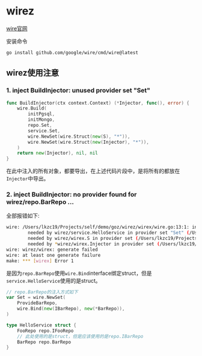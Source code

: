 # wirez

[wire官网](https://github.com/google/wire)

安装命令

```bash
go install github.com/google/wire/cmd/wire@latest
```

## wirez使用注意

### 1. inject BuildInjector: unused provider set "Set"

```go
func BuildInjector(ctx context.Context) (*Injector, func(), error) {
	wire.Build(
		initPgsql,
		initMongo,
		repo.Set,
		service.Set,
		wire.NewSet(wire.Struct(new(S), "*")),
		wire.NewSet(wire.Struct(new(Injector), "*")),
	)
	return new(Injector), nil, nil
}
```

在此中注入的所有对象，都要导出，在上述代码片段中，是将所有的都放在`Injector`中导出。

### 2. inject BuildInjector: no provider found for wirez/repo.BarRepo ...

全部报错如下:

```bash
wire: /Users/lkzc19/Projects/self/demo/goz/wirez/wirex/wire.go:13:1: inject BuildInjector: no provider found for wirez/repo.BarRepo
        needed by wirez/service.HelloService in provider set "Set" (/Users/lkzc19/Projects/self/demo/goz/wirez/service/wire.go:5:11)
        needed by wirez/wirex.S in provider set (/Users/lkzc19/Projects/self/demo/goz/wirez/wirex/wire.go:21:3)
        needed by *wirez/wirex.Injector in provider set (/Users/lkzc19/Projects/self/demo/goz/wirez/wirex/wire.go:22:3)
wire: wirez/wirex: generate failed
wire: at least one generate failure
make: *** [wirex] Error 1
```

是因为`repo.BarRepo`使用`wire.Bind`interface绑定struct，但是`service.HelloService`使用的是struct。

```go
// repo.BarRepo的注入方式如下
var Set = wire.NewSet(
    ProvideBarRepo,
    wire.Bind(new(IBarRepo), new(*BarRepo)),
)

type HelloService struct {
	FooRepo repo.IFooRepo
	// 此处使用的是struct，但是应该使用的是repo.IBarRepo
	BarRepo repo.BarRepo
}
```
